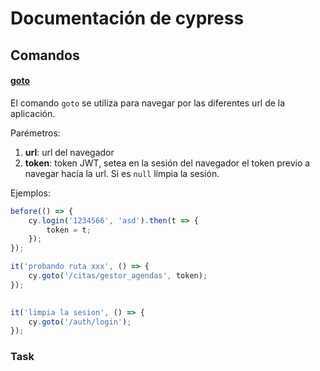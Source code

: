 # Documentación de cypress

## Comandos

#### [goto](https://github.com/andes/andes-test-integracion/blob/master/cypress/support/commands.js#L64)

El comando `goto` se utiliza para navegar por las diferentes url de la aplicación. 

Parémetros:
1) __url__: url del navegador 
2) __token__: token JWT, setea en la sesión del navegador el token previo a navegar hacía la url. Si es `null` límpia la sesión.

Ejemplos: 

```javascript
before(() => {
    cy.login('1234566', 'asd').then(t => {
        token = t;
    });
});

it('probando ruta xxx', () => {
    cy.goto('/citas/gestor_agendas', token);
});
```

```javascript
 
it('limpia la sesion', () => {
    cy.goto('/auth/login');
});
```



### Task